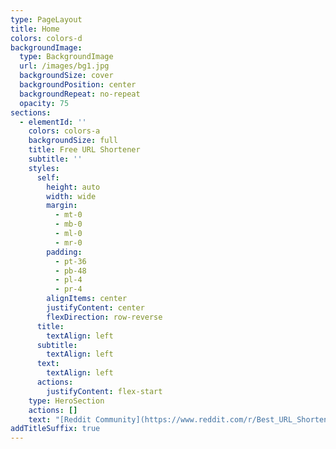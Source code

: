 ```yaml
---
type: PageLayout
title: Home
colors: colors-d
backgroundImage:
  type: BackgroundImage
  url: /images/bg1.jpg
  backgroundSize: cover
  backgroundPosition: center
  backgroundRepeat: no-repeat
  opacity: 75
sections:
  - elementId: ''
    colors: colors-a
    backgroundSize: full
    title: Free URL Shortener
    subtitle: ''
    styles:
      self:
        height: auto
        width: wide
        margin:
          - mt-0
          - mb-0
          - ml-0
          - mr-0
        padding:
          - pt-36
          - pb-48
          - pl-4
          - pr-4
        alignItems: center
        justifyContent: center
        flexDirection: row-reverse
      title:
        textAlign: left
      subtitle:
        textAlign: left
      text:
        textAlign: left
      actions:
        justifyContent: flex-start
    type: HeroSection
    actions: []
    text: "[Reddit Community](https://www.reddit.com/r/Best_URL_Shortener/comments/1ig2qg3/best_free_url_shortener_file_hosting/)\_-\_[Shortened URL](https://sht.wf/fzRyY)\n\n[Reddit Community Post](https://www.reddit.com/r/Best_URL_Shortener/comments/1ig31ow/cheap_premium_file_hosting/)\_-\_[Shortened URL](https://sht.wf/yZJZM)\n\n[Bit.ly Link](https://bit.ly/free-url-shortener-file-hosting)\_-\_[Shortened URL](https://sht.wf/nlhIQ)\n\n[Behance Link](https://www.behance.net/url-shortener)\_-\_[Shortened URL](https://sht.wf/rdbXH)\n\n[Tinyurl.com Link](https://tinyurl.com/premium-url-shortener)\_-\_[Shortened URL](https://sht.wf/vZpAJ)\n\n[Hatena Profile](https://profile.hatena.ne.jp/url-shortener/)\_-\_[Shortened URL](https://sht.wf/gfRdK)\n\n[Giphy Link](https://giphy.com/channel/url-shortener)\_-\_[Shortened URL](https://sht.wf/bSQAg)\n\n[is.gd Link](https://is.gd/best_url_shortener)\_-\_[Shortened URL](https://sht.wf/HmBFG)\n\n[Rebrand.ly Link](https://rebrand.ly/free-url-shortener)\_-\_[Shortened URL](https://sht.wf/LbCOU)\n\n[Coub.com Link](https://coub.com/free-url-shortener)\_-\_[Shortened URL](https://sht.wf/HVKyR)\n\n[Cutt.ly Link](https://cutt.ly/free-url-shortener)\_-\_[Shortened URL](https://sht.wf/NsHKp)\n\n[Intensedebate Link](https://intensedebate.com/people/url_shortener)\_-\_[Shortened URL](https://sht.wf/mtsNQ)\n\n[Speakerdeck Link](https://speakerdeck.com/freeurlshortener)\_-\_[Shortened URL](https://sht.wf/YipFj)\n\_\n[APsense Link](https://www.apsense.com/user/freeurlshortener)\_-\_[Shortened URL](https://sht.wf/YkLSL)\n\n[Instapaper Link](https://www.instapaper.com/p/urlshortener)\_-\_[Shortened URL](https://sht.wf/kFKdh)\n\n[Neocities Link](https://free-url-shortener.neocities.org/)\_-\_[Shortened URL](https://sht.wf/iwhSA)\n\n[Racked Link](https://www.racked.com/users/URL-shortener)\_-\_[Shortened URL](https://sht.wf/DdjcK)\n\n[Medium Link](https://medium.com/@Free-URL-Shortener/beyond-the-click-crafting-content-that-captures-attention-and-drives-engagement-c32a26127a9e)\_-\_[Shortened URL](https://sht.wf/pWHCU)\n\n[Soundcloud Link](https://soundcloud.com/free-url-shortener/lofi-url-shortener)\_-\_[Shortened URL](https://sht.wf/ZquMA)\n\n[Strikingly Link](https://free-url-shortener.mystrikingly.com/)\_-\_[Shortened URL](https://sht.wf/WTDef)\n\n[Ameblo.jp Link](https://ameblo.jp/free-url-shortener/entry-12885050912.html)\_-\_[Shortened URL](https://sht.wf/UxeYj)\n\n[Linktr.ee Link](https://linktr.ee/url_shortener)\_-\_[Shortened URL](https://sht.wf/SwpND)\n\n[BigCartel Link](https://urlshortener.bigcartel.com/shorten-long-urls-instantly-with-our-free-url-shortener-create-custom-short-links-track-clicks-in-real-time-and-boost-your-engagement-try-it-now)\_-\_[Shortened URL](https://sht.wf/WIqlf)\n\n[Telegra.ph Link](https://telegra.ph/Shrink-the-Web-Expand-Your-Reach-Why-shtwf-is-the-Ultimate-URL-Shortener-02-03)\_-\_[Shortened URL](https://sht.wf/eMSfu)\n\n[Pintrest Link](https://dk.pinterest.com/freeurlshort/)\_-\_[Shortened URL](https://sht.wf/WKPIR)\n\n[Justpaste Link](https://justpaste.me/url-shortener)\_-[\_Shortened URL](https://sht.wf/nAROs)\n\n[Heylink.me Link](https://heylink.me/url-shortener) - [Shortened URL](https://sht.wf/OPvUa)\n\n[Rentry Link](https://rentry.co/y9bg25ep) - [Shortened URL](https://sht.wf/iZzGL)\n"
addTitleSuffix: true
---
```

